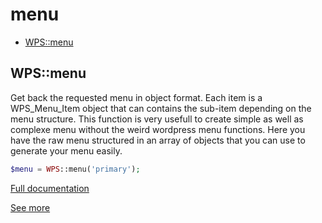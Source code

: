 # menu

- [WPS::menu](#WPS_menu)
<a name="WPS_menu"></a>
## WPS::menu
Get back the requested menu in object format. Each item is a WPS_Menu_Item object
that can contains the sub-item depending on the menu structure.
This function is very usefull to create simple as well as complexe menu without the
weird wordpress menu functions. Here you have the raw menu structured
in an array of objects that you can use to generate your menu easily.
```php
$menu = WPS::menu('primary');
```

[Full documentation](/doc/src/functions/menu/menu.md)

[See more](https://developer.wordpress.org/reference/functions/wp_get_nav_menu_items/)
